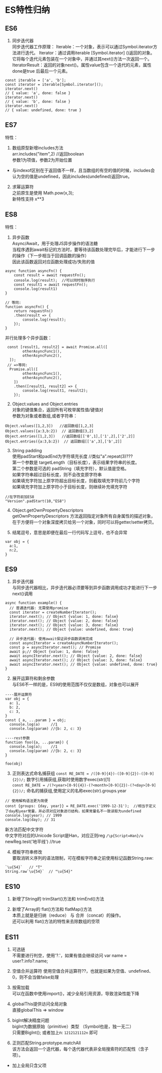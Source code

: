 # ES特性归纳
## ES6
1. 同步迭代器  
同步迭代器工作原理：
Iterable：一个对象，表示可以通过Symbol.iterator方法进行迭代。
Iterator：通过调用iterable [Symbol.iterator] ()返回的对象。它将每个迭代元素包装在一个对象中，并通过其next()方法一次返回一个。
IteratorResult：返回的对象next()。属性value包含一个迭代的元素，属性done是true 后最后一个元素。
```
const iterable = ['a', 'b'];
const iterator = iterable[Symbol.iterator]();
iterator.next()
// { value: 'a', done: false }
iterator.next()
// { value: 'b', done: false }
iterator.next()
// { value: undefined, done: true }
```


## ES7
特性：  
1. 数组原型新增includes方法  
arr.includes("item",2)  //返回boolean  
参数1为项值，参数2为开始位置
* 与indexof区别在于返回值不一样，且当数组的有空的值的时候，includes会认为空的值是undefined，因此includes(undefined)返回true。
2. 求幂运算符  
之前原生是使用 Math.pow(x,3);  
新特性支持 x**3   

## ES8
特性：  
1. 异步函数  
Async/Await，用于处理JS异步操作的语法糖    
当程序遇到await标记的方法时，要等待该函数处理完毕后，才能进行下一步的操作（下一步相当于回调函数的操作）  
因此该函数返回对应函数处理成功/失败的值
```
async function asyncFn() {
    const result = await requestFn();
    console.log(result);  //可以同时按序执行
    const result1 = await requestFn();
    console.log(result1)
}

// 等同:
function asyncFn() {
    return requestFn()
    .then(result => {
        console.log(result);
    });
}
```
并行处理多个异步函数：
```
 const [result1, result2] = await Promise.all([
        otherAsyncFunc1(),
        otherAsyncFunc2(),
  ]);
 // =>等同:
  Promise.all([
        otherAsyncFunc1(),
        otherAsyncFunc2(),
    ])
    .then([result1, result2] => {
        console.log(result1, result2);
    });
```

2. Object.values and Object.entries  
对象的键值集合，返回所有可枚举属性值/键值对  
参数为对象或者数组,或者字符串： 
```
Object.values([1,2,3])   //返回数组[1,2,3]
Object.values({a:3,b:2})  // 返回数组[3,2]
Object.entries([1,2,3])   //返回数组[['0',1],['1',2],['2',2]]
Object.entries({a:3,b:2})  // 返回数组[['a',3],['b',2]]
```

3. String padding  
使用padStart和padEnd为字符填充长度  //类似"a".repeat(3)???  
第一个参数是 targetLength（目标长度），表示结果字符串的长度。  
第二个参数是可选的 padString（填充字符），默认值是空格。  
如果字符串超过目标长度，则不会改变原字符串   
如果填充字符加上原字符超出目标长度，则截取填充字符前几个字符  
如果填充字符加上原字符小于目标长度，则继续补充填充字符
```
//在字符前加ES8
"Version".padStart(10,"ES8")  
```

4. Object.getOwnPropertyDescriptors  
getOwnPropertyDescriptors 方法返回指定对象所有自身属性的描述对象，在于方便将一个对象深度拷贝给另一个对象，同时可以将getter/setter拷贝。  

5. 结尾逗号，意思是即便在最后一行代码写上逗号，也不会异常  
```
var obj = {
  a:1,
  n:2,
}
```

## ES9
1. 异步迭代器  
与同步迭代器相比，异步迭代器必须要等到异步函数调用成功才能进行下一步next()调用  
```
async function example() {
  // 普通迭代器: 无需使用promise
  const iterator = createNumberIterator();
  iterator.next(); // Object {value: 1, done: false}
  iterator.next(); // Object {value: 2, done: false}
  iterator.next(); // Object {value: 3, done: false}
  iterator.next(); // Object {value: undefined, done: true}

  // 异步迭代器: 使用await保证异步函数调用完成
  const asyncIterator = createAsyncNumberIterator();
  const p = asyncIterator.next(); // Promise
  await p;// Object {value: 1, done: false}
  await asyncIterator.next(); // Object {value: 2, done: false}
  await asyncIterator.next(); // Object {value: 3, done: false}
  await asyncIterator.next(); // Object {value: undefined, done: true}
}

```

2. 展开运算符和剩余参数  
与ES6不一样的是，ES9的使用范围不仅仅是数组，对象也可以展开
```
----展开运算符
var obj = {
  a: 1,
  b: 2,
  c: 3,
}
const { a, ...param } = obj;
  console.log(a)     //1
  console.log(param) //{b: 2, c: 3}

----rest参数
function foo({a, ...param}) {
  console.log(a);    //1
  console.log(param) //{b: 2, c: 3}
}

foo(obj)
```

3. 正则表达式命名捕获组 
`const RE_DATE = /([0-9]{4})-([0-9]{2})-([0-9]{2})/;`  数字引用捕获组,获取时使用数字exec(str)[1]    
`const RE_DATE = /(?<year>[0-9]{4})-(?<month>[0-9]{2})-(?<day>[0-9]{2})/;`  命名的捕获组,使用定义的名称exec(str).groups.year   
```
// 使用解构语法更为简便
const {groups: {day, year}} = RE_DATE.exec('1999-12-31');  //相当于定义了day和year常量，并必须对应对象进行结构，如果常量名不一致读取为undefined
console.log(year); // 1999
console.log(day); // 31
```

新方法匹配中文字符  
中文字符对应的Unicode Script是Han，对应正则reg `/\p{Script=Han}/u`   
newReg.test('地平线')  //true

4. 模板字符串修改  
要取消转义序列的语法限制，可在模板字符串之前使用标记函数String.raw:
```
`\u{54}`   // "T"
String.raw`\u{54}`  // "\u{54}"
```

## ES10  
1. 新增了String的 trimStart()方法和 trimEnd()方法  

2. 新增了Array的 flat()方法和 flatMap()方法  
本质上就是是归纳（reduce） 与 合并（concat）的操作。  
还可以利用 flat()方法的特性来去除数组的空项

## ES11  
1. 可选链   
不需要进行判空，使用'?.'，如果有值会继续访问
var name = user?.info?.name;  

2. 空值合并运算符
使用空值合并运算符??，也就是如果为空值、undefined、0，则不会当做false处理  

3. 按需加载  
可以在函数中使用import()，减少全局引用资源，导致渲染性能下降  

4. globalThis提供访问全局对象  
直接globalThis => window  

5. bigInt解决精度问题  
bigInt为数据原始（primitive）类型  （Symbol也是，独一无二）  
只需要BigInt(); 或者加上n: `1212121112n` 即可  

6. 正则匹配String.prototype.matchAll  
该方法会返回一个迭代器，每个迭代器代表非全局搜索符的匹配性（含子项）。  
* 加上全局只含父项  

